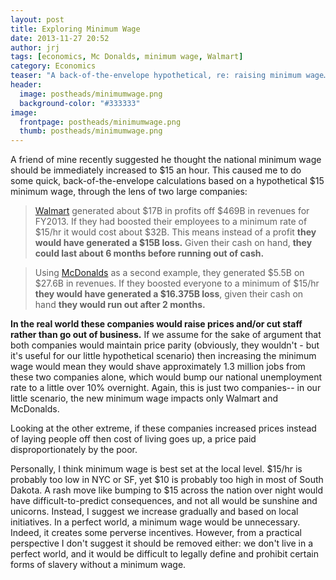 ```yaml
---
layout: post
title: Exploring Minimum Wage
date: 2013-11-27 20:52
author: jrj
tags: [economics, Mc Donalds, minimum wage, Walmart]
category: Economics
teaser: "A back-of-the-envelope hypothetical, re: raising minimum wage…"
header:
  image: postheads/minimumwage.png
  background-color: "#333333"
image: 
  frontpage: postheads/minimumwage.png
  thumb: postheads/minimumwage.png
---
```

<!---
![Exploring Minimum Wage](/assets/postheads/minimumwage.png "Exploring Minimum Wage")
-->

A friend of mine recently suggested he thought the national minimum wage should be immediately increased to $15 an hour. This caused me to do some quick, back-of-the-envelope calculations based on a hypothetical $15 minimum wage, through the lens of two large companies:

> [Walmart](https://www.google.com/finance?q=wmt&amp;ei=6LWWUqi6BOWtiQLIQA) generated about $17B in profits off $469B in revenues for FY2013. If they had boosted their employees to a minimum rate of $15/hr it would cost about $32B. This means instead of a profit **they would have generated a $15B loss.** Given their cash on hand, **they could last about 6 months before running out of cash.**

> Using [McDonalds](https://www.google.com/finance?q=mcd&amp;ei=CbaWUvDUHcKdiQKZMQ) as a second example, they generated $5.5B on $27.6B in revenues. If they boosted everyone to a minimum of $15/hr **they would have generated a $16.375B loss**, given their cash on hand **they would run out after 2 months.**

**In the real world these companies would raise prices and/or cut staff rather than go out of business.** If we assume for the sake of argument that both companies would maintain price parity (obviously, they wouldn't - but it's useful for our little hypothetical scenario) then increasing the minimum wage would mean they would shave approximately 1.3 million jobs from these two companies alone, which would bump our national unemployment rate to a little over 10% overnight. Again, this is just two companies-- in our little scenario, the new minimum wage impacts only Walmart and McDonalds.

Looking at the other extreme, if these companies increased prices instead of laying people off then cost of living goes up, a price paid disproportionately by the poor.

Personally, I think minimum wage is best set at the local level. $15/hr is probably too low in NYC or SF, yet $10 is probably too high in most of South Dakota. A rash move like bumping to $15 across the nation over night would have difficult-to-predict consequences, and not all would be sunshine and unicorns. Instead, I suggest we increase gradually and based on local initiatives. In a perfect world, a minimum wage would be unnecessary. Indeed, it creates some perverse incentives. However, from a practical perspective I don't suggest it should be removed either: we don't live in a perfect world, and it would be difficult to legally define and prohibit certain forms of slavery without a minimum wage.

